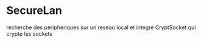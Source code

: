 # SecureLan
recherche des peripheriques sur un reseau local et integre CryptSocket qui crypte les sockets
